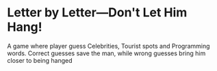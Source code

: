 # Letter by Letter—Don't Let Him Hang!
A game where player guess Celebrities, Tourist spots and Programming words. Correct guesses save the man, while wrong guesses bring him closer to being hanged
